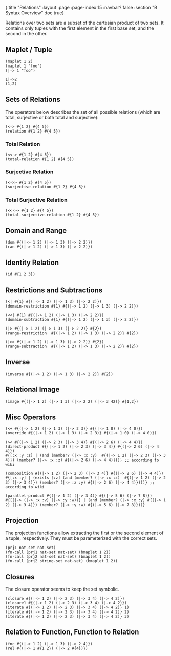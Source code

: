 {:title "Relations"
 :layout :page
 :page-index 15
 :navbar? false
 :section "B Syntax Overview"
 :toc true}


Relations over two sets are a subset of the cartesian product of two sets.
It contains only tuples with the first element in the first base set, and the second in the other.

## Maplet / Tuple

```lisb
(maplet 1 2)
(maplet 1 "foo")
(|-> 1 "foo")
```

```b-expr
1|->2
(1,2)
```

## Sets of Relations

The operators below describes the set of all possible relations (which are total, surjective or both total and surjective):

```lisb
(<-> #{1 2} #{4 5})
(relation #{1 2} #{4 5})
```

### Total Relation

```lisb
(<<-> #{1 2} #{4 5})
(total-relation #{1 2} #{4 5})
```

### Surjective Relation

```lisb
(<->> #{1 2} #{4 5})
(surjective-relation #{1 2} #{4 5})
```

### Total Surjective Relation

```lisb
(<<->> #{1 2} #{4 5})
(total-surjective-relation #{1 2} #{4 5})
```

## Domain and Range

```lisb
(dom #{(|-> 1 2) (|-> 1 3) (|-> 2 2)})
(ran #{(|-> 1 2) (|-> 1 3) (|-> 2 2)})
```

## Identity Relation

```lisb
(id #{1 2 3})
```


## Restrictions and Subtractions

```lisb
(<| #{1} #{(|-> 1 2) (|-> 1 3) (|-> 2 2)})
(domain-restriction #{1} #{(|-> 1 2) (|-> 1 3) (|-> 2 2)})
```

```lisb
(<<| #{1} #{(|-> 1 2) (|-> 1 3) (|-> 2 2)})
(domain-subtraction #{1} #{(|-> 1 2) (|-> 1 3) (|-> 2 2)})
```

```lisb
(|> #{(|-> 1 2) (|-> 1 3) (|-> 2 2)} #{2})
(range-restriction  #{(|-> 1 2) (|-> 1 3) (|-> 2 2)} #{2})
```

```lisb
(|>> #{(|-> 1 2) (|-> 1 3) (|-> 2 2)} #{2})
(range-subtraction  #{(|-> 1 2) (|-> 1 3) (|-> 2 2)} #{2})
```

## Inverse

```lisb
(inverse #{(|-> 1 2) (|-> 1 3) (|-> 2 2)} #{2})
```

## Relational Image

```lisb
(image #{(|-> 1 2) (|-> 1 3) (|-> 2 2) (|-> 3 42)} #{1,2})
```

## Misc Operators

```lisb
(<+ #{(|-> 1 2) (|-> 1 3) (|-> 2 3)} #{(|-> 1 0) (|-> 4 0)})
(override #{(|-> 1 2) (|-> 1 3) (|-> 2 3)} #{(|-> 1 0) (|-> 4 0)})
```

```lisb
(>< #{(|-> 1 2) (|-> 2 3) (|-> 3 4)} #{(|-> 2 6) (|-> 4 4)})
(direct-product #{(|-> 1 2) (|-> 2 3) (|-> 3 4)} #{(|-> 2 6) (|-> 4 4)})
#{[:x :y :z] | (and (member? (|-> :x :y)  #{(|-> 1 2) (|-> 2 3) (|-> 3 4)}) (member? (|-> :x :z) #{(|-> 2 6) (|-> 4 4)}))} ;; according to wiki
```

```lisb
(composition #{(|-> 1 2) (|-> 2 3) (|-> 3 4)} #{(|-> 2 6) (|-> 4 4)})
#{[:x :y] | (exists [:z] (and (member? (|-> :x :z)  #{(|-> 1 2) (|-> 2 3) (|-> 3 4)}) (member? (|-> :z :y) #{(|-> 2 6) (|-> 4 4)})))} ;; according to wiki
```

```lisb
(parallel-product #{(|-> 1 2) (|-> 3 4)} #{(|-> 5 6) (|-> 7 8)})
#{[(|-> (|-> :x :v) (|-> :y :w))] | (and (member? (|-> :x :y) #{(|-> 1 2) (|-> 3 4)}) (member? (|-> :y :w) #{(|-> 5 6) (|-> 7 8)}))}
```

## Projection

The projection functions allow extracting the first or the second element of a tuple, respectively.
They must be parameterized with the correct sets.

```lisb
(prj1 nat-set nat-set)
(fn-call (prj1 nat-set nat-set) (bmaplet 1 2))
(fn-call (prj2 nat-set nat-set) (bmaplet 1 2))
(fn-call (prj2 string-set nat-set) (bmaplet 1 2))
```


## Closures

The closure operator seems to keep the set symbolic.

```lisb
(closure #{(|-> 1 2) (|-> 2 3) (|-> 3 4) (|-> 4 2)})
(closure1 #{(|-> 1 2) (|-> 2 3) (|-> 3 4) (|-> 4 2)})
(iterate #{(|-> 1 2) (|-> 2 3) (|-> 3 4) (|-> 4 2)} 1)
(iterate #{(|-> 1 2) (|-> 2 3) (|-> 3 4) (|-> 4 2)} 2)
(iterate #{(|-> 1 2) (|-> 2 3) (|-> 3 4) (|-> 4 2)} 3)
```

## Relation to Function, Function to Relation

```lisb
(fnc #{(|-> 1 2) (|-> 1 3) (|-> 2 4)})
(rel #{(|-> 1 #{1 2}) (|-> 2 #{4})})
```
